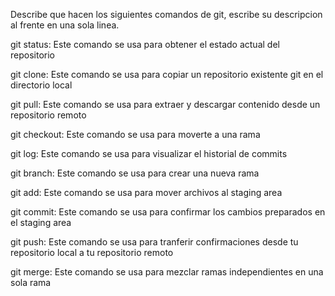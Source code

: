Describe que hacen los siguientes comandos de git, escribe su descripcion al frente en una sola linea.

git status: Este comando se usa para obtener el estado actual del repositorio

git clone: Este comando se usa para copiar un repositorio existente git en el directorio local

git pull: Este comando se usa para extraer y descargar contenido desde un repositorio remoto

git checkout: Este comando se usa para moverte a una rama

git log: Este comando se usa para visualizar el historial de commits

git branch: Este comando se usa para crear una nueva rama

git add: Este comando se usa para mover archivos al staging area

git commit: Este comando se usa para confirmar los cambios preparados en el staging area

git push: Este comando se usa para tranferir confirmaciones desde tu repositorio local a tu repositorio remoto

git merge: Este comando se usa para mezclar ramas independientes en una sola rama
